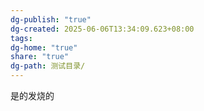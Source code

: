 ```yaml
---
dg-publish: "true"
dg-created: 2025-06-06T13:34:09.623+08:00
tags: 
dg-home: "true"
share: "true"
dg-path: 测试目录/
---
```

是的发烧的